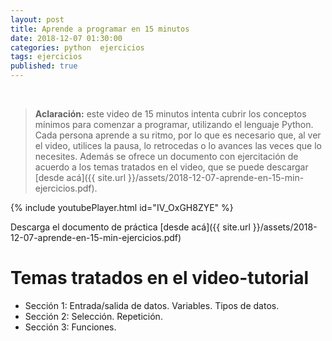 ```yaml
---
layout: post
title: Aprende a programar en 15 minutos
date: 2018-12-07 01:30:00
categories: python  ejercicios
tags: ejercicios 
published: true
---
```


&nbsp;
> **Aclaración:** este video de 15 minutos intenta cubrir los conceptos mínimos para comenzar a programar, utilizando el lenguaje Python. Cada persona aprende a su ritmo, por lo que es necesario que, al ver el video, utilices la pausa, lo retrocedas o lo avances las veces que lo necesites. Además se ofrece un documento con ejercitación de acuerdo a los temas tratados en el video, que se puede descargar [desde acá]({{ site.url }}/assets/2018-12-07-aprende-en-15-min-ejercicios.pdf). 

{% include youtubePlayer.html id="IV_OxGH8ZYE" %}

Descarga el documento de práctica [desde acá]({{ site.url }}/assets/2018-12-07-aprende-en-15-min-ejercicios.pdf)

# Temas tratados en el video-tutorial

* Sección 1: Entrada/salida de datos. Variables. Tipos de datos.
* Sección 2: Selección. Repetición.
* Sección 3: Funciones.
